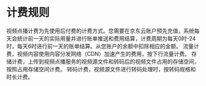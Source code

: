 # 计费规则

视频点播计费为先使用后付费的计费方式。您需要在京东云账户预先充值，系统每天会统计前一天的实际用量并进行账单推送和费用结算，计费周期为每天0时-24时，每天6时进行前一天的账单结算。从您账户的余额中扣除相应的金额。 
流量计费，视频内容使用内容分发网络（CDN）加速产生的费用，按下行流量计费。
存储计费，上传到视频点播服务的视频源文件和转码后的视频文件占用的存储空间，按照占用存储空间计费。
转码计费，视频源文件进行转码处理时，按转码规格和时长计费。

